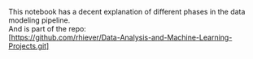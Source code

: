 This notebook has a decent explanation of different phases in the data modeling pipeline.  
And is part of the repo:  
[https://github.com/rhiever/Data-Analysis-and-Machine-Learning-Projects.git]